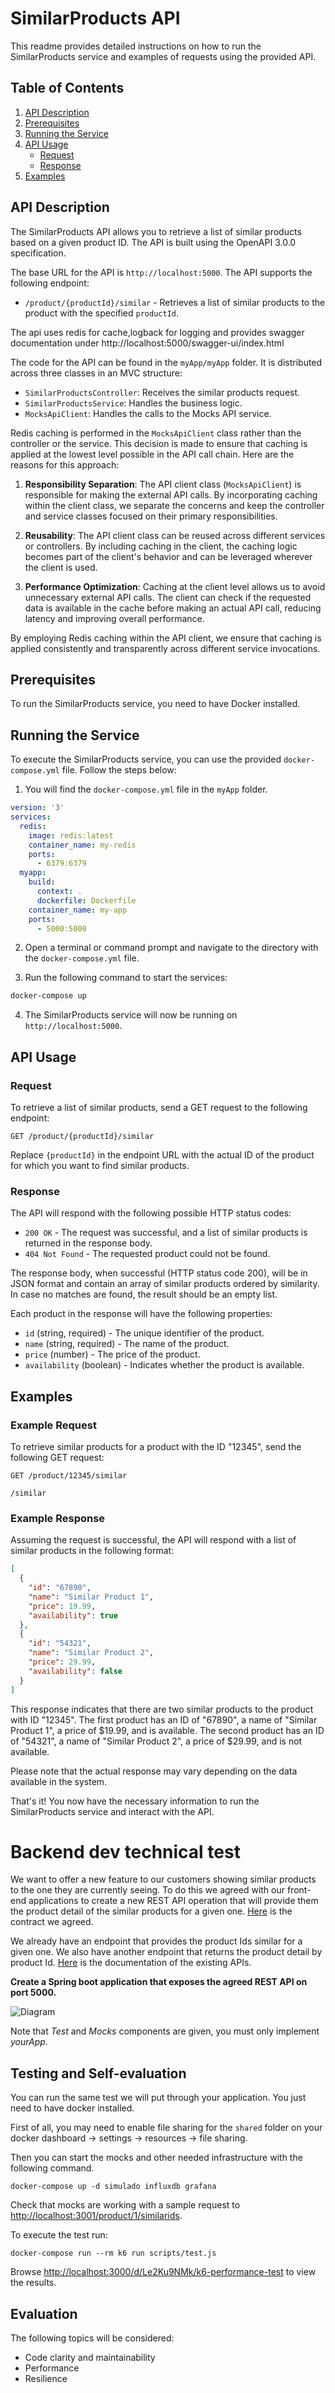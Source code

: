 

# SimilarProducts API

This readme provides detailed instructions on how to run the SimilarProducts service and examples of requests using the provided API.

## Table of Contents
1. [API Description](#api-description)
2. [Prerequisites](#prerequisites)
3. [Running the Service](#running-the-service)
4. [API Usage](#api-usage)
    - [Request](#request)
    - [Response](#response)
5. [Examples](#examples)

## API Description<a name="api-description"></a>

The SimilarProducts API allows you to retrieve a list of similar products based on a given product ID. The API is built using the OpenAPI 3.0.0 specification.

The base URL for the API is `http://localhost:5000`. The API supports the following endpoint:

- `/product/{productId}/similar` - Retrieves a list of similar products to the product with the specified `productId`.

The api uses redis for cache,logback for logging and provides swagger documentation under http://localhost:5000/swagger-ui/index.html

The code for the API can be found in the `myApp/myApp` folder. It is distributed across three classes in an MVC structure:

- `SimilarProductsController`: Receives the similar products request.
- `SimilarProductsService`: Handles the business logic.
- `MocksApiClient`: Handles the calls to the Mocks API service.

Redis caching is performed in the `MocksApiClient` class rather than the controller or the service. This decision is made to ensure that caching is applied at the lowest level possible in the API call chain. Here are the reasons for this approach:

1. **Responsibility Separation**: The API client class (`MocksApiClient`) is responsible for making the external API calls. By incorporating caching within the client class, we separate the concerns and keep the controller and service classes focused on their primary responsibilities.

2. **Reusability**: The API client class can be reused across different services or controllers. By including caching in the client, the caching logic becomes part of the client's behavior and can be leveraged wherever the client is used.

3. **Performance Optimization**: Caching at the client level allows us to avoid unnecessary external API calls. The client can check if the requested data is available in the cache before making an actual API call, reducing latency and improving overall performance.

By employing Redis caching within the API client, we ensure that caching is applied consistently and transparently across different service invocations.


## Prerequisites<a name="prerequisites"></a>

To run the SimilarProducts service, you need to have Docker installed.

## Running the Service<a name="running-the-service"></a>

To execute the SimilarProducts service, you can use the provided `docker-compose.yml` file. Follow the steps below:

1. You will find the `docker-compose.yml` file in the `myApp` folder.

```yaml
version: '3'
services:
  redis:
    image: redis:latest
    container_name: my-redis
    ports:
      - 6379:6379
  myapp:
    build:
      context: .
      dockerfile: Dockerfile
    container_name: my-app
    ports:
      - 5000:5000
```

2. Open a terminal or command prompt and navigate to the directory with the `docker-compose.yml` file.

3. Run the following command to start the services:

```bash
docker-compose up
```

4. The SimilarProducts service will now be running on `http://localhost:5000`.

## API Usage<a name="api-usage"></a>

### Request<a name="request"></a>

To retrieve a list of similar products, send a GET request to the following endpoint:

```
GET /product/{productId}/similar
```

Replace `{productId}` in the endpoint URL with the actual ID of the product for which you want to find similar products.

### Response<a name="response"></a>

The API will respond with the following possible HTTP status codes:

- `200 OK` - The request was successful, and a list of similar products is returned in the response body.
- `404 Not Found` - The requested product could not be found.

The response body, when successful (HTTP status code 200), will be in JSON format and contain an array of similar products ordered by similarity. In case no matches are found, the result should be an empty list.

Each product in the response will have the following properties:

- `id` (string, required) - The unique identifier of the product.
- `name` (string, required) - The name of the product.
- `price` (number) - The price of the product.
- `availability` (boolean) - Indicates whether the product is available.

## Examples<a name="examples"></a>

### Example Request

To retrieve similar products for a product with the ID "12345", send the following GET request:

```
GET /product/12345/similar

/similar
```

### Example Response

Assuming the request is successful, the API will respond with a list of similar products in the following format:

```json
[
  {
    "id": "67890",
    "name": "Similar Product 1",
    "price": 19.99,
    "availability": true
  },
  {
    "id": "54321",
    "name": "Similar Product 2",
    "price": 29.99,
    "availability": false
  }
]
```

This response indicates that there are two similar products to the product with ID "12345". The first product has an ID of "67890", a name of "Similar Product 1", a price of $19.99, and is available. The second product has an ID of "54321", a name of "Similar Product 2", a price of $29.99, and is not available.

Please note that the actual response may vary depending on the data available in the system.

That's it! You now have the necessary information to run the SimilarProducts service and interact with the API.

# Backend dev technical test
We want to offer a new feature to our customers showing similar products to the one they are currently seeing. To do this we agreed with our front-end applications to create a new REST API operation that will provide them the product detail of the similar products for a given one. [Here](./similarProducts.yaml) is the contract we agreed.

We already have an endpoint that provides the product Ids similar for a given one. We also have another endpoint that returns the product detail by product Id. [Here](./existingApis.yaml) is the documentation of the existing APIs.

**Create a Spring boot application that exposes the agreed REST API on port 5000.**

![Diagram](./assets/diagram.jpg "Diagram")

Note that _Test_ and _Mocks_ components are given, you must only implement _yourApp_.

## Testing and Self-evaluation
You can run the same test we will put through your application. You just need to have docker installed.

First of all, you may need to enable file sharing for the `shared` folder on your docker dashboard -> settings -> resources -> file sharing.

Then you can start the mocks and other needed infrastructure with the following command.
```
docker-compose up -d simulado influxdb grafana
```
Check that mocks are working with a sample request to [http://localhost:3001/product/1/similarids](http://localhost:3001/product/1/similarids).

To execute the test run:
```
docker-compose run --rm k6 run scripts/test.js
```
Browse [http://localhost:3000/d/Le2Ku9NMk/k6-performance-test](http://localhost:3000/d/Le2Ku9NMk/k6-performance-test) to view the results.

## Evaluation
The following topics will be considered:
- Code clarity and maintainability
- Performance
- Resilience

